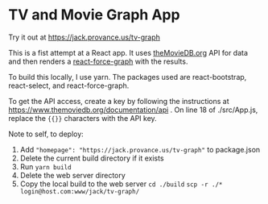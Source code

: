 # TV and Movie Graph App

Try it out at https://jack.provance.us/tv-graph

This is a fist attempt at a React app. It uses [theMovieDB.org](theMovieDB.org) API for data and then renders a [react-force-graph](https://vasturiano.github.io/react-force-graph/) with the results.

To build this locally, I use yarn. The packages used are react-bootstrap, react-select, and react-force-graph.

To get the API access, create a key by following the instructions at https://www.themoviedb.org/documentation/api . On line 18 of ./src/App.js, replace the `{{}}` characters with the API key.

Note to self, to deploy:
1. Add `"homepage": "https://jack.provance.us/tv-graph"` to package.json
3. Delete the current build directory if it exists
4. Run `yarn build`
5. Delete the web server directory
6. Copy the local build to the web server `cd ./build` `scp -r ./* login@host.com:www/jack/tv-graph/`

